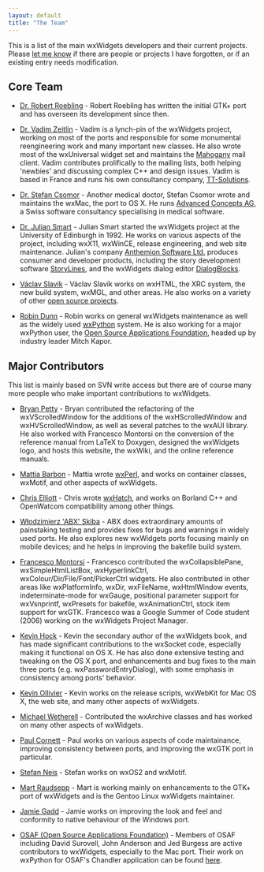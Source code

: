 ```yaml
---
layout: default
title: "The Team"
---
```


This is a list of the main wxWidgets developers and their current projects.
Please [let me know](mailto:julian@wxwidgets.org) if there are people or
projects I have forgotten, or if an existing entry needs modification.


## Core Team

* [Dr. Robert Roebling](mailto:robert@roebling.de) - Robert Roebling has
  written the initial GTK+ port and has overseen its development since then.

* [Dr. Vadim Zeitlin](mailto:vadim@wxwidgets.org) - Vadim is a lynch-pin of the
  wxWidgets project, working on most of the ports and responsible for some
  monumental reengineering work and many important new classes. He also wrote
  most of the wxUniversal widget set and maintains the
  [Mahogany](http://mahogany.sf.net/) mail client. Vadim contributes
  prolifically to the mailing lists, both helping 'newbies' and discussing
  complex C++ and design issues. Vadim is based in France and runs his own
  consultancy company, [TT-Solutions](http://www.tt-solutions.com/).

* [Dr. Stefan Csomor](mailto:csomor@advancedconcepts.ch) - Another medical
  doctor, Stefan Csomor wrote and maintains the wxMac, the port to OS X. He
  runs [Advanced Concepts AG](http://www.advanced.ch/), a Swiss software
  consultancy specialising in medical software.

* [Dr. Julian Smart](julian@anthemion.co.uk) - Julian Smart started the
  wxWidgets project at the University of Edinburgh in 1992. He works on various
  aspects of the project, including wxX11, wxWinCE, release engineering, and
  web site maintenance. Julian's company
  [Anthemion Software Ltd.](http://www.anthemion.co.uk/) produces consumer and
  developer products, including the story development software
  [StoryLines](http://www.writerscafe.co.uk/), and the wxWidgets dialog editor
  [DialogBlocks](http://www.anthemion.co.uk/dialogblocks).

* [Václav Slavík](vaclav.slavik@matfyz.cz) - Václav Slavík works on wxHTML, the
  XRC system, the new build system, wxMGL, and other areas. He also works on a
  variety of other [open source projects](http://sourceforge.net/users/vaclavslavik/).

* [Robin Dunn](robin@alldunn.com) - Robin works on general wxWidgets
  maintenance as well as the widely used [wxPython](http://wxpython.org/)
  system. He is also working for a major wxPython user, the
  [Open Source Applications Foundation](http://www.osafoundation.org/), headed
  up by industry leader Mitch Kapor.


## Major Contributors

This list is mainly based on SVN write access but there are of course many more
people who make important contributions to wxWidgets.

* [Bryan Petty](mailto:bryan@ibaku.net) - Bryan contributed the refactoring of
  the wxVScrolledWindow for the additions of the wxHScrolledWindow and
  wxHVScrolledWindow, as well as several patches to the wxAUI library. He also
  worked with Francesco Montorsi on the conversion of the reference manual from
  LaTeX to Doxygen, designed the wxWidgets logo, and hosts this website, the
  wxWiki, and the online reference manuals.

* [Mattia Barbon](mailto:mbarbon@dsi.unive.it) - Mattia wrote
  [wxPerl](http://wxperl.sourceforge.net/), and works on container classes,
  wxMotif, and other aspects of wxWidgets.

* [Chris Elliott](mailto:biol75@york.ac.uk) - Chris wrote
  [wxHatch](http://biolpc22.york.ac.uk/wx/wxhatch/help/), and works on Borland
  C++ and OpenWatcom compatibility among other things.

* [Włodzimierz 'ABX' Skiba](mailto:abx@abx.art.pl) - ABX does extraordinary
  amounts of painstaking testing and provides fixes for bugs and warnings in
  widely used ports. He also explores new wxWidgets ports focusing mainly on
  mobile devices; and he helps in improving the bakefile build system.

* [Francesco Montorsi](mailto:f18m_cpp217828@yahoo.it) - Francesco contributed
  the wxCollapsiblePane, wxSimpleHtmlListBox, wxHyperlinkCtrl,
  wxColour/Dir/File/Font/PickerCtrl widgets. He also contributed in other areas
  like wxPlatformInfo, wxDir, wxFileName, wxHtmlWindow events,
  indeterminate-mode for wxGauge, positional parameter support for wxVsnprintf,
  wxPresets for bakefile, wxAnimationCtrl, stock item support for wxGTK.
  Francesco was a Google Summer of Code student (2006) working on the wxWidgets
  Project Manager.

* [Kevin Hock](mailto:hockkn@yahoo.com) - Kevin the secondary author of the
  wxWidgets book, and has made significant contributions to the wxSocket code,
  especially making it functional on OS X. He has also done extensive testing
  and tweaking on the OS X port, and enhancements and bug fixes to the main
  three ports (e.g. wxPasswordEntryDialog), with some emphasis in consistency
  among ports' behavior.

* [Kevin Ollivier](mailto:kevino@theolliviers.com) - Kevin works on the release
  scripts, wxWebKit for Mac OS X, the web site, and many other aspects of
  wxWidgets.

* [Michael Wetherell](mailto:mike.wetherell@ntlworld.com) - Contributed the
  wxArchive classes and has worked on many other aspects of wxWidgets.

* [Paul Cornett](mailto:wxml-paul@bullseye.com) - Paul works on various aspects
  of code maintainance, improving consistency between ports, and improving the
  wxGTK port in particular.

* [Stefan Neis](mailto:Stefan.Neis@t-online.de) - Stefan works on wxOS2 and
  wxMotif.

* [Mart Raudsepp](mailto:leio@dustbite.net) - Mart is working mainly on
  enhancements to the GTK+ port of wxWidgets and is the Gentoo Linux wxWidgets
  maintainer.

* [Jamie Gadd](mailto:jrgadd2@cs.latrobe.edu.au) - Jamie works on improving the
  look and feel and conformity to native behaviour of the Windows port.

* [OSAF (Open Source Applications Foundation)](http://www.osafoundation.org/) -
  Members of OSAF including David Surovell, John Anderson and Jed Burgess are
  active contributors to wxWidgets, especially to the Mac port. Their work on
  wxPython for OSAF's Chandler application can be found
  [here](http://wiki.osafoundation.org/bin/view/Projects/WxPythonProject).